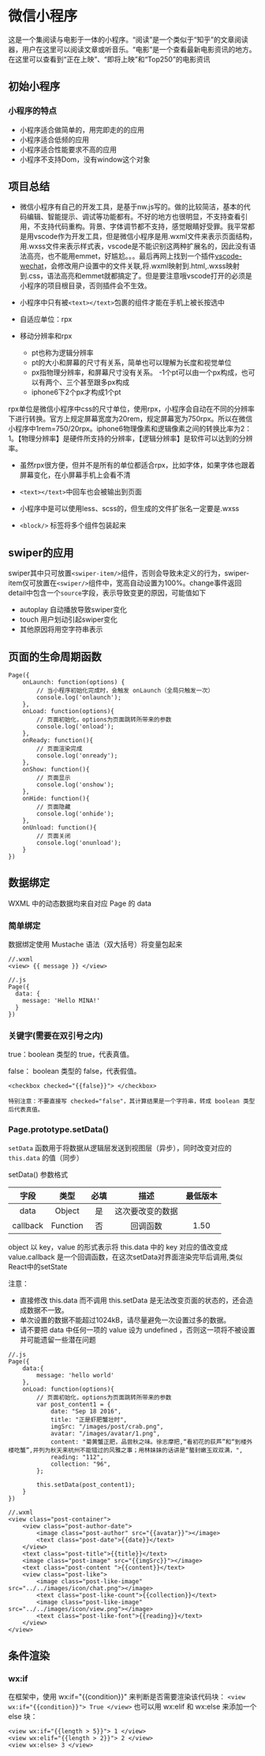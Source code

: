 # 微信小程序
这是一个集阅读与电影于一体的小程序。“阅读”是一个类似于“知乎”的文章阅读器，用户在这里可以阅读文章或听音乐。“电影”是一个查看最新电影资讯的地方。在这里可以查看到“正在上映”、“即将上映”和“Top250”的电影资讯
## 初始小程序
###  小程序的特点
- 小程序适合做简单的，用完即走的的应用
- 小程序适合低频的应用
- 小程序适合性能要求不高的应用
- 小程序不支持Dom，没有window这个对象
## 项目总结

- 微信小程序有自己的开发工具，是基于nw.js写的。做的比较简洁，基本的代码编辑、智能提示、调试等功能都有。不好的地方也很明显，不支持查看引用，不支持代码重构。背景、字体调节都不支持，感觉眼睛好受罪。我平常都是用vscode作为开发工具，但是微信小程序是用.wxml文件来表示页面结构，用.wxss文件来表示样式表，vscode是不能识别这两种扩展名的，因此没有语法高亮，也不能用emmet，好尴尬。。。最后再网上找到一个插件[vscode-wechat](https://marketplace.visualstudio.com/items?itemName=qinjia.vscode-wechat)，会修改用户设置中的文件关联,将.wxml映射到.html,.wxss映射到.css，语法高亮和emmet就都搞定了。但是要注意哦vscode打开的必须是小程序的项目根目录，否则插件会不生效。

- 小程序中只有被`<text></text>`包裹的组件才能在手机上被长按选中

- 自适应单位：rpx

- 移动分辨率和rpx
    - pt也称为逻辑分辨率
    - pt的大小和屏幕的尺寸有关系，简单也可以理解为长度和视觉单位
    - px指物理分辨率，和屏幕尺寸没有关系。
    -1个pt可以由一个px构成，也可以有两个、三个甚至跟多px构成
    - iphone6下2个px才构成1个pt

rpx单位是微信小程序中css的尺寸单位，使用rpx，小程序会自动在不同的分辨率下进行转换。官方上规定屏幕宽度为20rem，规定屏幕宽为750rpx。所以在微信小程序中1rem=750/20rpx。iphone6物理像素和逻辑像素之间的转换比率为2：1。【物理分辨率】是硬件所支持的分辨率，【逻辑分辨率】是软件可以达到的分辨率。

- 虽然rpx很方便，但并不是所有的单位都适合rpx，比如字体，如果字体也跟着屏幕变化，在小屏幕手机上会看不清

- `<text></text>`中回车也会被输出到页面

- 小程序中是可以使用less、scss的，但生成的文件扩张名一定要是.wxss

- `<block/>` 标签将多个组件包装起来
## swiper的应用

swiper其中只可放置`<swiper-item/>`组件，否则会导致未定义的行为，swiper-item仅可放置在`<swiper/>`组件中，宽高自动设置为100%。change事件返回detail中包含一个`source`字段，表示导致变更的原因，可能值如下
- autoplay 自动播放导致swiper变化
- touch 用户划动引起swiper变化
- 其他原因将用空字符串表示

## 页面的生命周期函数
```
Page({
    onLaunch: function(options) {
        // 当小程序初始化完成时，会触发 onLaunch（全局只触发一次）
        console.log('onlaunch');
    },
    onLoad: function(options){
        // 页面初始化，options为页面跳转所带来的参数
        console.log('onload');
    },
    onReady: function(){
        // 页面渲染完成
        console.log('onready');
    },
    onShow: function(){
        // 页面显示
        console.log('onshow');
    },
    onHide: function(){
        // 页面隐藏
        console.log('onhide');
    },
    onUnload: function(){
        // 页面关闭
        console.log('onunload');
    } 
})
```

## 数据绑定

WXML 中的动态数据均来自对应 Page 的 data

### 简单绑定

数据绑定使用 Mustache 语法（双大括号）将变量包起来

```
//.wxml
<view> {{ message }} </view>

//.js
Page({
  data: {
    message: 'Hello MINA!'
  }
})
```
### 关键字(需要在双引号之内)

true：boolean 类型的 true，代表真值。

false： boolean 类型的 false，代表假值。

```
<checkbox checked="{{false}}"> </checkbox>
```
`特别注意：不要直接写 checked="false"，其计算结果是一个字符串，转成 boolean 类型后代表真值。`
### Page.prototype.setData()

`setData` 函数用于将数据从逻辑层发送到视图层（异步），同时改变对应的 `this.data` 的值（同步）

setData() 参数格式

| 字段 | 类型 | 必填 | 描述 | 最低版本 |
| :-: | :-: | :-: | :-: |:-: |
| data | Object| 是 | 这次要改变的数据 | | 
| callback | Function | 否 | 回调函数 | 1.50 |

object 以 key，value 的形式表示将 this.data 中的 key 对应的值改变成 value.callback 是一个回调函数，在这次setData对界面渲染完毕后调用,类似React中的setState

注意：
- 直接修改 this.data 而不调用 this.setData 是无法改变页面的状态的，还会造成数据不一致。
- 单次设置的数据不能超过1024kB，请尽量避免一次设置过多的数据。
- 请不要把 data 中任何一项的 value 设为 undefined ，否则这一项将不被设置并可能遗留一些潜在问题
```
//.js
Page({
    data:{
        message: 'hello world'
    },
    onLoad: function(options){
        // 页面初始化，options为页面跳转所带来的参数
        var post_content1 = {
            date: "Sep 18 2016",
            title: "正是虾肥蟹壮时",
            imgSrc: "/images/post/crab.png",
            avatar: "/images/avatar/1.png",
            content: "菊黄蟹正肥，品尝秋之味。徐志摩把,“看初花的荻芦”和“到楼外楼吃蟹”,并列为秋天来杭州不能错过的风雅之事；用林妹妹的话讲是“螯封嫩玉双双满，",
            reading: "112",
            collection: "96",
        };

        this.setData(post_content1);
    }
})

//.wxml
<view class="post-container">
    <view class="post-author-date">
        <image class="post-author" src="{{avatar}}"></image>
        <text class="post-date">{{date}}</text>
    </view>
    <text class="post-title">{{title}}</text>
    <image class="post-image" src="{{imgSrc}}"></image>
    <text class="post-content ">{{content}}</text>
    <view class="post-like">
        <image class="post-like-image" src="../../images/icon/chat.png"></image>
        <text class="post-like-count">{{collection}}</text>
        <image class="post-like-image" src="../../images/icon/view.png"></image>
        <text class="post-like-font">{{reading}}</text>
    </view>
</view>
```

## 条件渲染
### wx:if

在框架中，使用 wx:if="{{condition}}" 来判断是否需要渲染该代码块：
`<view wx:if="{{condition}}"> True </view>`
也可以用 wx:elif 和 wx:else 来添加一个 else 块：
```
<view wx:if="{{length > 5}}"> 1 </view>
<view wx:elif="{{length > 2}}"> 2 </view>
<view wx:else> 3 </view>
```


